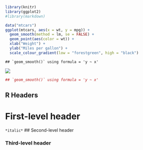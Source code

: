 ``` r
library(knitr)
library(ggplot2)
#library(markdown)
```

``` r
data("mtcars")
ggplot(mtcars, aes(x = wt, y = mpg)) +
  geom_smooth(method = lm, se = FALSE) +
  geom_point(aes(color = wt)) +
  xlab("Weight") + 
  ylab("Miles per gallon") +
  scale_colour_gradient(low = "forestgreen", high = "black")
```

    ## `geom_smooth()` using formula = 'y ~ x'

![](Neff_HWMarkdown_files/figure-gfm/unnamed-chunk-1-1.png)<!-- -->

``` r
## `geom_smooth()` using formula = 'y ~ x'
```

## R Headers

# First-level header

`*italic*` \## Second-level header

### Third-level header
